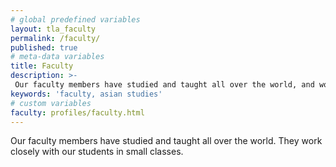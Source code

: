 ```yaml
---
# global predefined variables
layout: tla_faculty
permalink: /faculty/
published: true
# meta-data variables
title: Faculty
description: >-
 Our faculty members have studied and taught all over the world, and work closely with our students in small classes at Temple University’s College of Liberal Arts.
keywords: 'faculty, asian studies'
# custom variables
faculty: profiles/faculty.html
---
```

Our faculty members have studied and taught all over the world. They work closely with our students in small classes.
